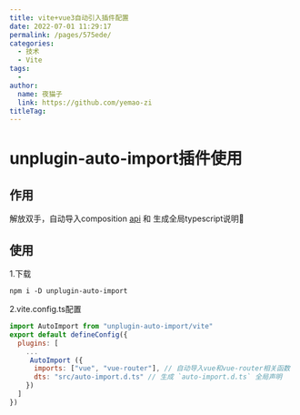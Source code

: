 ```yaml
---
title: vite+vue3自动引入插件配置
date: 2022-07-01 11:29:17
permalink: /pages/575ede/
categories:
  - 技术
  - Vite
tags:
  - 
author: 
  name: 夜猫子
  link: https://github.com/yemao-zi
titleTag: 
---
```

# unplugin-auto-import插件使用

## 作用

解放双手，自动导入composition [api](https://so.csdn.net/so/search?q=api&spm=1001.2101.3001.7020) 和 生成全局typescript说明🔖

## 使用

1.下载

```apl
npm i -D unplugin-auto-import
```

2.vite.config.ts配置

```js
import AutoImport from "unplugin-auto-import/vite"
export default defineConfig({
  plugins: [
    ...
     AutoImport ({
      imports: ["vue", "vue-router"], // 自动导入vue和vue-router相关函数
      dts: "src/auto-import.d.ts" // 生成 `auto-import.d.ts` 全局声明
    })
  ]
})
```

